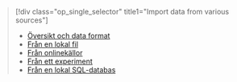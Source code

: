 > [!div class="op_single_selector" title1="Import data from various sources"]
> * [Översikt och data format](../articles/machine-learning/studio/import-data.md)
> * [Från en lokal fil](../articles/machine-learning/studio/import-data-from-local-file.md)
> * [Från onlinekällor](../articles/machine-learning/studio/import-data-from-online-sources.md)
> * [Från ett experiment](../articles/machine-learning/studio/import-data-from-an-experiment.md)
> * [Från en lokal SQL-databas](../articles/machine-learning/studio/use-data-from-an-on-premises-sql-server.md)
>  

